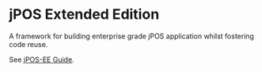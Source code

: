# jPOS Extended Edition

A framework for building enterprise grade jPOS application whilst fostering code reuse.

See [jPOS-EE Guide](http://jpos.org/doc/jPOS-EE.pdf).
